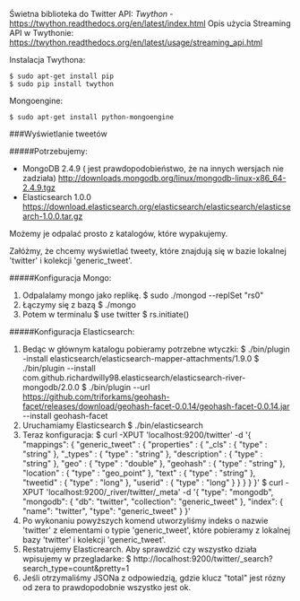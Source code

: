 Świetna biblioteka do Twitter API: *Twython* - https://twython.readthedocs.org/en/latest/index.html
Opis użycia Streaming API w Twythonie: https://twython.readthedocs.org/en/latest/usage/streaming_api.html

Instalacja Twythona:

    $ sudo apt-get install pip
    $ sudo pip install twython

Mongoengine:

    $ sudo apt-get install python-mongoengine
    
###Wyświetlanie tweetów

#####Potrzebujemy:

 - MongoDB 2.4.9 ( jest prawdopodobieństwo, że na innych wersjach nie zadziała)
    http://downloads.mongodb.org/linux/mongodb-linux-x86_64-2.4.9.tgz
 - Elasticsearch 1.0.0
    https://download.elasticsearch.org/elasticsearch/elasticsearch/elasticsearch-1.0.0.tar.gz

Możemy je odpalać prosto z katalogów, które wypakujemy.

Załóżmy, że chcemy wyświetlać tweety, które znajdują się w bazie lokalnej 'twitter' i kolekcji 'generic_tweet'.

#####Konfiguracja Mongo:

1. Odpalalamy mongo jako replikę.
        $ sudo ./mongod --replSet "rs0"
2. Łączymy się z bazą
        $ ./mongo
3. Potem w terminalu 
        $ use twitter
        $ rs.initiate()
        

#####Konfiguracja Elasticsearch:

1. Bedąc w głównym katalogu pobieramy potrzebne wtyczki:
        $ ./bin/plugin -install elasticsearch/elasticsearch-mapper-attachments/1.9.0
        $ ./bin/plugin --install com.github.richardwilly98.elasticsearch/elasticsearch-river-mongodb/2.0.0
        $ ./bin/plugin --url https://github.com/triforkams/geohash-facet/releases/download/geohash-facet-0.0.14/geohash-facet-0.0.14.jar --install geohash-facet
2. Uruchamiamy Elasticsearch
        $ ./bin/elasticsearch
3. Teraz konfiguracja: 
        $ curl -XPUT 'localhost:9200/twitter' -d '{
            "mappings": {
              "generic_tweet" : {
                "properties" : {
                  "_cls" : {
                    "type" : "string"
                  },
                  "_types" : {
                    "type" : "string"
                  },
                  "description" : {
                    "type" : "string"
                  },
                  "geo" : {
                    "type" : "double"
                  },
                  "geohash" : {
                    "type" : "string"
                  },
                  "location" : {
                    "type" : "geo_point"
                  },
                  "text" : {
                    "type" : "string"
                  },
                  "tweetid" : {
                    "type" : "long"
                  },
                  "userid" : {
                    "type" : "long"
                  }
                }
              }
            }
          }'
        $ curl -XPUT 'localhost:9200/_river/twitter/_meta' -d '{ 
            "type": "mongodb", 
            "mongodb": { 
                "db": "twitter", 
                "collection": "generic_tweet"
            }, 
            "index": {
                "name": "twitter", 
                "type": "generic_tweet" 
            }
        }'
4. Po wykonaniu powyższych komend utworzyliśmy indeks o nazwie 'twitter' z elementami o typie 'generic_tweet', które pobieramy z lokalnej bazy 'twitter' i kolekcji 'generic_tweet'.
5. Restatrujemy Elasticrearch. Aby sprawdzić czy wszystko działa wpisujemy w przegladarke:
        $ http://localhost:9200/twitter/_search?search_type=count&pretty=1
6. Jeśli otrzymaliśmy JSONa z odpowiedzią, gdzie klucz "total" jest rózny od zera to prawdopodobnie wszystko jest ok.
    

    
    
